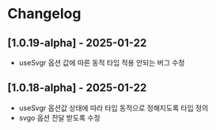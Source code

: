 # Changelog

## [1.0.19-alpha] - 2025-01-22
- useSvgr 옵션 값에 따른 동적 타입 적용 안되는 버그 수정


## [1.0.18-alpha] - 2025-01-22
- useSvgr 옵션값 상태에 따라 타입 동적으로 정해지도록 타입 정의
- svgo 옵션 전달 받도록 수정

